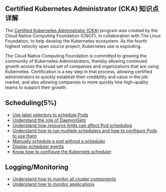 ## Certified Kubernetes Administrator (CKA) 知识点详解

The [Certified Kubernetes Administrator (CKA)](https://www.cncf.io/certification/expert/cka/) program was created by the Cloud Native Computing Foundation (CNCF), in collaboration with The Linux Foundation, to help develop the Kubernetes ecosystem. As the fourth highest velocity open source project, Kubernetes use is exploding.

The Cloud Native Computing Foundation is committed to growing the community of Kubernetes Administrators, thereby allowing continued growth across the broad set of companies and organizations that are using Kubernetes. Certification is a key step in that process, allowing certified administrators to quickly establish their credibility and value in the job market, and also allowing companies to more quickly hire high-quality teams to support their growth.

## Scheduling(5%)
- [Use label selectors to schedule Pods](scheduling/scheduling-1.md)
- [Understand the role of DaemonSets](scheduling/scheduling-2.md)
- [Understand how resource limits can affect Pod scheduling](scheduling/scheduling-3.md)
- [Understand how to run multiple schedulers and how to configure Pods to use them](scheduling/scheduling-4.md)
- [Manually schedule a pod without a scheduler](scheduling/scheduling-5.md)
- [Display scheduler events](scheduling/scheduling-6.md)
- [Know how to configure the Kubernets scheduler](scheduling/scheduling-7.md)

## Logging/Monitoring
- [Understand how to monitor all cluster components](logging-monitoring/logging-monitor-1.md)
- [Understand how to monitor applications]((logging-monitoring/logging-monitor-2.md))